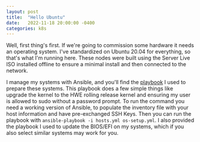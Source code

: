 ```yaml
---
layout: post
title:  "Hello Ubuntu"
date:   2022-11-18 20:00:00 -0400
categories: k8s
---
```


Well, first thing's first. If we're going to commission some hardware
it needs an operating system. I've standardized on Ubuntu 20.04 for
everything, so that's what I'm running here. These nodes were built
using the Server Live ISO installed offline to ensure a minimal install
and then connected to the network.

I manage my systems with Ansible, and you'll find the [playbook](https://gist.github.com/codatory/c0dc6d425a95d7268754f2af6dece0ab) I used to prepare these systems. This playbook does a few simple things like upgrade the kernel to the HWE rolling release kernel and ensuring my user is allowed to sudo without a password prompt. To run the command you need a working version of Ansible, to populate the inventory file with your host information and have pre-exchanged SSH Keys. Then you can run the playbook with `ansible-playbook -i hosts.yml os-setup.yml`. I also provided the playbook I used to update the BIOS/EFI on my systems, which if you also select similar systems may work for you.